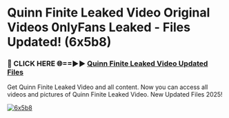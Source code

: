 # Quinn Finite Leaked Video Original Videos 0nlyFans Leaked - Files Updated! (6x5b8)

<h3>🔴 CLICK HERE 🌐==►► <a href="https://tinyurl.com/2r6w6z4p" rel="nofollow">Quinn Finite Leaked Video Updated Files</a></h3>

Get Quinn Finite Leaked Video and all content. Now you can access all videos and pictures of Quinn Finite Leaked Video. New Updated Files 2025!

[![6x5b8](https://i.imgur.com/CCmkfDU.gif)](https://tinyurl.com/2r6w6z4p)

